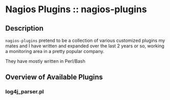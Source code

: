 Nagios Plugins :: nagios-plugins
================================

Description
------------

`nagios-plugins` pretend to be a collection of various customized plugins my mates
and I have written and expanded over the last 2 years or so, working a monitoring
area in a pretty popular company.

They have mostly written in Perl/Bash

Overview of Available Plugins
-----------------------------

### log4j\_parser.pl 

